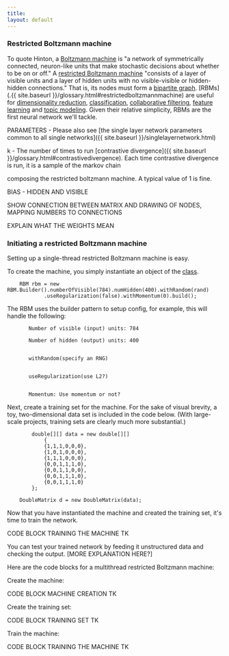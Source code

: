 ```yaml
---
title: 
layout: default
---
```



### Restricted Boltzmann machine

To quote Hinton, a [Boltzmann machine](http://www.scholarpedia.org/article/Boltzmann_machine) is "a network of symmetrically connected, neuron-like units that make stochastic decisions about whether to be on or off." A [restricted Boltzmann machine](http://www.scholarpedia.org/article/Boltzmann_machine#Restricted_Boltzmann_machines) "consists of a layer of visible units and a layer of hidden units with no visible-visible or hidden-hidden connections." That is, its nodes must form a [bipartite graph](https://en.wikipedia.org/wiki/Bipartite_graph). [RBMs](.{{ site.baseurl }}/glossary.html#restrictedboltzmannmachine) are useful for [dimensionality reduction](https://en.wikipedia.org/wiki/Dimensionality_reduction), [classification](https://en.wikipedia.org/wiki/Statistical_classification), [collaborative filtering](https://en.wikipedia.org/wiki/Collaborative_filtering), [feature learning](https://en.wikipedia.org/wiki/Feature_learning) and [topic modeling](https://en.wikipedia.org/wiki/Topic_model). Given their relative simplicity, RBMs are the first neural network we'll tackle.




PARAMETERS - Please also see [the single layer network parameters common to all single networks]({{ site.baseurl }}/singlelayernetwork.html)

k - The number of times to run [contrastive divergence]({{ site.baseurl }}/glossary.html#contrastivedivergence). Each time contrastive divergence is run, it is a sample of the markov chain

composing the restricted boltzmann machine. A typical value of 1 is fine.



BIAS - HIDDEN AND VISIBLE

SHOW CONNECTION BETWEEN MATRIX AND DRAWING OF NODES, MAPPING NUMBERS TO CONNECTIONS

EXPLAIN WHAT THE WEIGHTS MEAN

### Initiating a restricted Boltzmann machine 

Setting up a single-thread restricted Boltzmann machine is easy. 

To create the machine, you simply instantiate an object of the [class](../doc/com/ccc/deeplearning/rbm/RBM.html).


		RBM rbm = new RBM.Builder().numberOfVisible(784).numHidden(400).withRandom(rand)
				.useRegularization(false).withMomentum(0).build();


The RBM uses the builder pattern to setup config, for example, this will handle the following:

           Number of visible (input) units: 784

           Number of hidden (output) units: 400 


           withRandom(specify an RNG)


           useRegularization(use L2?)


           Momentum: Use momentum or not?



Next, create a training set for the machine. For the sake of visual brevity, a toy, two-dimensional data set is included in the code below. (With large-scale projects, training sets are clearly much more substantial.)


            double[][] data = new double[][]
				{
				{1,1,1,0,0,0},
				{1,0,1,0,0,0},
				{1,1,1,0,0,0},
				{0,0,1,1,1,0},
				{0,0,1,1,0,0},
				{0,0,1,1,1,0},
				{0,0,1,1,1,0}
			};

		DoubleMatrix d = new DoubleMatrix(data);

Now that you have instantiated the machine and created the training set, it's time to train the network. 

CODE BLOCK TRAINING THE MACHINE TK

You can test your trained network by feeding it unstructured data and checking the output. [MORE EXPLANATION HERE?]

Here are the code blocks for a multithread restricted Boltzmann machine:

Create the machine:

CODE BLOCK MACHINE CREATION TK

Create the training set:

CODE BLOCK TRAINING SET TK

Train the machine:

CODE BLOCK TRAINING THE MACHINE TK

